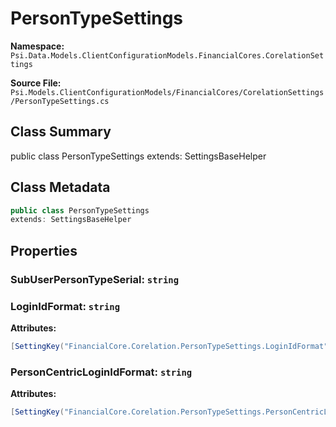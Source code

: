 # PersonTypeSettings

**Namespace:** `Psi.Data.Models.ClientConfigurationModels.FinancialCores.CorelationSettings`

**Source File:** `Psi.Models.ClientConfigurationModels/FinancialCores/CorelationSettings/PersonTypeSettings.cs`

## Class Summary

public class PersonTypeSettings
extends: SettingsBaseHelper

## Class Metadata

```typescript
public class PersonTypeSettings
extends: SettingsBaseHelper
```

## Properties

### SubUserPersonTypeSerial: `string`

### LoginIdFormat: `string`

**Attributes:**
```csharp
[SettingKey("FinancialCore.Corelation.PersonTypeSettings.LoginIdFormat")]
```

### PersonCentricLoginIdFormat: `string`

**Attributes:**
```csharp
[SettingKey("FinancialCore.Corelation.PersonTypeSettings.PersonCentricLoginIdFormat")]
```
